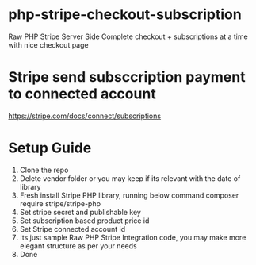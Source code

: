 # php-stripe-checkout-subscription
Raw PHP Stripe Server Side Complete checkout + subscriptions at a time with nice checkout page


# Stripe send subsccription payment to connected account
https://stripe.com/docs/connect/subscriptions

# Setup Guide
01. Clone the repo
2. Delete vendor folder or you may keep if its relevant with the date of library
3. Fresh install Stripe PHP library, running below command
   composer require stripe/stripe-php
04. Set stripe secret and publishable key
5. Set subscription based product price id
6. Set Stripe connected account id
7. Its just sample Raw PHP Stripe Integration code, you may make more elegant structure as per your needs
8. Done
